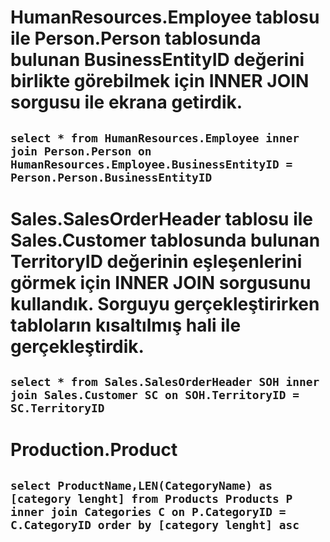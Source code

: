 # HumanResources.Employee tablosu ile Person.Person tablosunda bulunan BusinessEntityID değerini birlikte görebilmek için INNER JOIN sorgusu ile ekrana getirdik.

## `select * from HumanResources.Employee inner join Person.Person on HumanResources.Employee.BusinessEntityID = Person.Person.BusinessEntityID `

# Sales.SalesOrderHeader tablosu ile Sales.Customer tablosunda bulunan TerritoryID değerinin eşleşenlerini görmek için INNER JOIN sorgusunu kullandık. Sorguyu gerçekleştirirken tabloların kısaltılmış hali ile gerçekleştirdik.

## `select * from Sales.SalesOrderHeader SOH inner join Sales.Customer SC on SOH.TerritoryID = SC.TerritoryID `

# Production.Product

## `select ProductName,LEN(CategoryName) as [category lenght] from Products Products P inner join Categories C on P.CategoryID = C.CategoryID order by [category lenght] asc `
